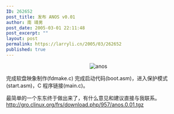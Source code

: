 ```yaml
---
ID: 262652
post_title: 发布 ANOS v0.01
author: 南 靖男
post_date: 2005-03-01 22:11:48
post_excerpt: ""
layout: post
permalink: https://larryli.cn/2005/03/262652
published: true
---
```

<p style="text-align: center"><img src="https://larryli.cn/wp-content/uploads/50/5051/2007/07/logo.bmp" alt="anos" /></p>

完成软盘映象制作(fdmake.c)
完成启动代码(boot.asm)，进入保护模式(start.asm)，C 程序链接(main.c)。

最简单的一个东东终于做出来了，有什么意见和建议直接与我联系。
<a href="http://gro.clinux.org/frs/download.php/957/anos.0.01.tgz">http://gro.clinux.org/frs/download.php/957/anos.0.01.tgz</a>
